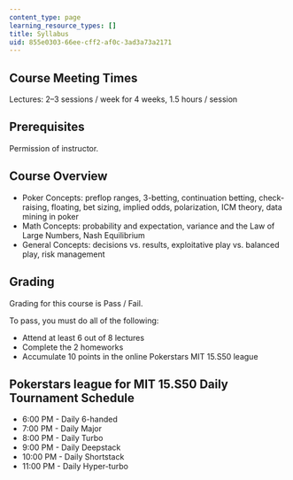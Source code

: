 ```yaml
---
content_type: page
learning_resource_types: []
title: Syllabus
uid: 855e0303-66ee-cff2-af0c-3ad3a73a2171
---
```


Course Meeting Times
--------------------

Lectures: 2–3 sessions / week for 4 weeks, 1.5 hours / session

Prerequisites
-------------

Permission of instructor.

Course Overview
---------------

*   Poker Concepts: preflop ranges, 3-betting, continuation betting, check-raising, floating, bet sizing, implied odds, polarization, ICM theory, data mining in poker
*   Math Concepts: probability and expectation, variance and the Law of Large Numbers, Nash Equilibrium
*   General Concepts: decisions vs. results, exploitative play vs. balanced play, risk management

Grading
-------

Grading for this course is Pass / Fail.

To pass, you must do all of the following:

*   Attend at least 6 out of 8 lectures
*   Complete the 2 homeworks
*   Accumulate 10 points in the online Pokerstars MIT 15.S50 league

Pokerstars league for MIT 15.S50 Daily Tournament Schedule
----------------------------------------------------------

*   6:00 PM - Daily 6-handed
*   7:00 PM - Daily Major
*   8:00 PM - Daily Turbo
*   9:00 PM - Daily Deepstack
*   10:00 PM - Daily Shortstack
*   11:00 PM - Daily Hyper-turbo